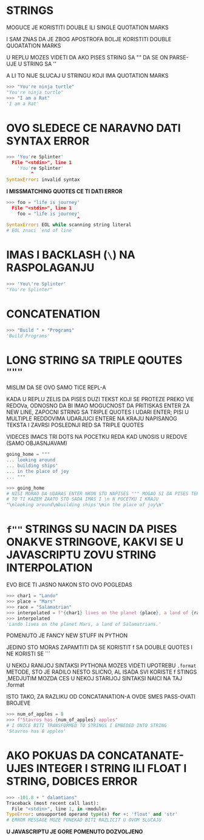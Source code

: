 # STRINGS

MOGUCE JE KORISTITI DOUBLE ILI SINGLE QUOTATION MARKS

I SAM ZNAS DA JE ZBOG APOSTROFA BOLJE KORISTITI DOUBLE QUOATATION MARKS

U REPLU MOZES VIDETI DA AKO PISES STRING SA "" DA SE ON PARSE-UJE U STRING SA ''

A LI TO NIJE SLUCAJ U STRINGU KOJI IMA QUOTATION MARKS

```py
>>> "You're ninja turtle"
"You're ninja turtle"
>>> "I am a Rat"
'I am a Rat'
```

# OVO SLEDECE CE NARAVNO DATI SYNTAX ERROR

```py
>>> 'You're Splinter'
  File "<stdin>", line 1
    'You're Splinter'
         ^
SyntaxError: invalid syntax
```

**I MISSMATCHING QUOTES CE TI DATI ERROR**

```py
>>> foo = "life is journey'
  File "<stdin>", line 1
    foo = "life is journey'
                          ^
SyntaxError: EOL while scanning string literal
# EOL znaci `end of line`
```

# IMAS I BACKLASH (`\`) NA RASPOLAGANJU

```py
>>> 'You\'re Splinter'
"You're Splinter"

```
# CONCATENATION

```py
>>> "Build " + "Programs"
'Build Programs'
```

# LONG STRING SA TRIPLE QOUTES `"""`

MISLIM DA SE OVO SAMO TICE REPL-A

KADA U REPLU ZELIS DA PISES DUZI TEKST KOJI SE PROTEZE PREKO VIE REDOVa, ODNOSNO DA BI IMAO MOGUCNOST DA PRITISKAS ENTER ZA NEW LINE, ZAPOCNI STRING SA TRIPLE QUOTES I UDARI ENTER; PISI U MULTIPLE REDDOVIMA UDARJUCI ENTERE NA KRAJU NAPISANOG TEKSTA I ZAVRSI POSLEDNJI RED SA TRIPLE QUOTES

VIDECES IMACS TRI DOTS NA POCETKU REDA KAD UNOSIS U REDOVE (SAMO OBJASNJAVAM)

```py
going_home = """
... looking around
... building ships'
... in the place of joy
... """

>>> going_home
# NISI MORAO DA UDARAS ENTER NKON STO NAPISES """ MOGAO SI DA PISES TEKST U NASTAVKU PA ONDA ENTER
# TO TI KAZEM ZAATO STO SADA IMAS I \n N POCETKU I KRAJU
"\nlooking around\nbuilding ships'\nin the place of joy\n"
```

# `f""` STRINGS SU NACIN DA PISES ONAKVE STRINGOVE, KAKVI SE U JAVASCRIPTU ZOVU STRING INTERPOLATION

EVO BICE TI JASNO NAKON STO OVO POGLEDAS

```py
>>> char1 = "Lando"
>>> place = "Mars"
>>> race = "Salamatrian"
>>> interpolated = f"{char1} lives on the planet {place}, a land of {race}s."
>>> interpolated
'Lando lives on the planet Mars, a land of Salamatrians.'

```

POMENUTO JE FANCY NEW STUFF IN PYTHON

JEDINO STO MORAS ZAPAMTITI DA SE KORISTIT f SA DOUBLE QUOTES I NE KORISTI SE `\``

U NEKOJ RANIJOJ SINTAKSI PYTHONA MOZES VIDETI UPOTREBU `.format` METODE, STO JE RADILO NESTO SLICNO, AL ISADA SVI KORISTE f STINGS ,MEDJUTIM MOZDA CES U NEKOJ STARIJOJ SINTAKSI NAICI NA TAJ .format

ISTO TAKO, ZA RAZLIKU OD CONCATANATION-A OVDE SMES PASS-OVATI BROJEVE

```py
>>> num_of_apples = 8
>>> f"Stavros has {num_of_apples} apples"
# I ONICE BITI TRANSFORMED TO STRINGS I EMBEDED INTO STRING
'Stavros has 8 apples'

```

# AKO POKUAS DA CONCATANATE-UJES INTEGER I STRING ILI FLOAT I STRING, DOBICES ERROR

```py
>>> -101.8 + " dalamtians"
Traceback (most recent call last):
  File "<stdin>", line 1, in <module>
TypeError: unsupported operand type(s) for +: 'float' and 'str'
# ERROR MESSAGE MOZE PONEKAD BITI RAZLICIT U OVOM SLUCAJU
```

**U JAVASCRIPTU JE GORE POMENUTO DOZVOLJENO**
